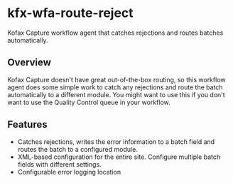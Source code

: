 # kfx-wfa-route-reject
Kofax Capture workflow agent that catches rejections and routes batches automatically.

## Overview
Kofax Capture doesn't have great out-of-the-box routing, so this workflow agent does some simple work to catch any rejections and route the batch automatically to a different module. You might want to use this if you don't want to use the Quality Control queue in your workflow.

## Features
* Catches rejections, writes the error information to a batch field and routes the batch to a configured module.
* XML-based configuration for the entire site. Configure multiple batch fields with different settings.
* Configurable error logging location
